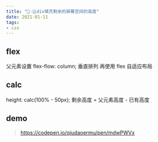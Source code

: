 ```yaml
---
title: "🌈-让div填充剩余的屏幕空间的高度"
date: 2021-01-11
tags: 
- css
---
```

## flex 
父元素设置 flex-flow: column; 垂直排列
再使用 flex 自适应布局
## calc
 height: calc(100% - 50px);
剩余高度 = 父元素高度 - 已有高度

## demo
>https://codepen.io/qiudaoermu/pen/mdwPWVx
